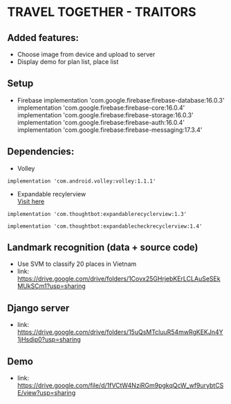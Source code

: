 # TRAVEL TOGETHER - TRAITORS
## Added features:  
- Choose image from device and upload to server  
- Display demo for plan list, place list
## Setup
- Firebase
    implementation 'com.google.firebase:firebase-database:16.0.3'
    implementation 'com.google.firebase:firebase-core:16.0.4'
    implementation 'com.google.firebase:firebase-storage:16.0.3'
    implementation 'com.google.firebase:firebase-auth:16.0.4'
    implementation 'com.google.firebase:firebase-messaging:17.3.4'
## Dependencies:  
- Volley  
```
implementation 'com.android.volley:volley:1.1.1'
```
  
- Expandable recylerview  
[Visit here](https://github.com/thoughtbot/expandable-recycler-view)  
```
implementation 'com.thoughtbot:expandablerecyclerview:1.3'
```
```
implementation 'com.thoughtbot:expandablecheckrecyclerview:1.4'
```
## Landmark recognition (data + source code)
- Use SVM to classify 20 places in Vietnam
- link: https://drive.google.com/drive/folders/1Covx25GHrjebKErLCLAuSeSEkMUkSCm1?usp=sharing

## Django server
- link: https://drive.google.com/drive/folders/15uQsMTcluuR54mwRgKEKJn4Y1jHsdip0?usp=sharing

## Demo
- link: https://drive.google.com/file/d/1fVCtW4NziRGm9pgkqQcW_wf9urybtCSE/view?usp=sharing
